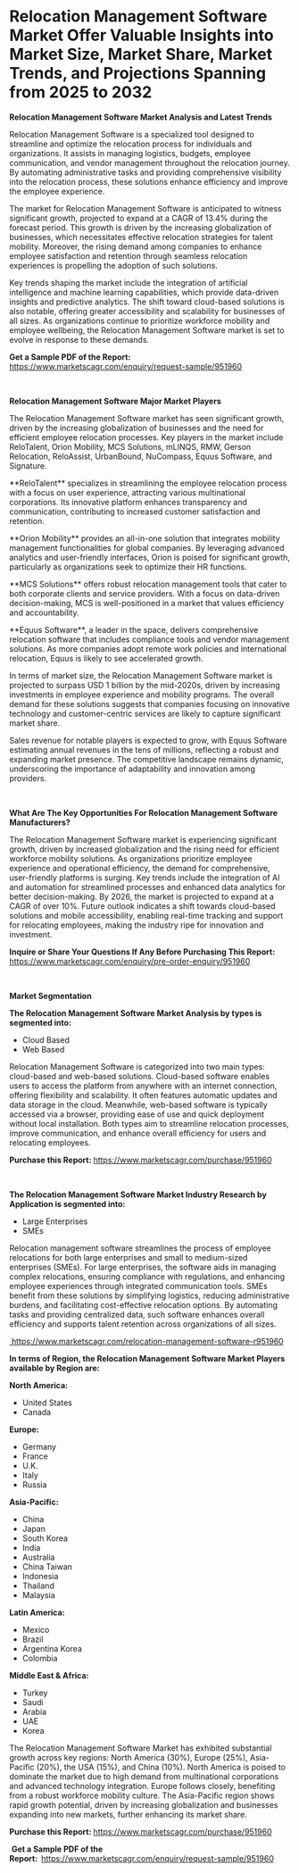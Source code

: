 <p><h1>Relocation Management Software Market Offer Valuable Insights into Market Size, Market Share, Market Trends, and Projections Spanning from 2025 to 2032</h1></p><p><strong>Relocation Management Software Market Analysis and Latest Trends</strong></p>
<p><p>Relocation Management Software is a specialized tool designed to streamline and optimize the relocation process for individuals and organizations. It assists in managing logistics, budgets, employee communication, and vendor management throughout the relocation journey. By automating administrative tasks and providing comprehensive visibility into the relocation process, these solutions enhance efficiency and improve the employee experience.</p><p>The market for Relocation Management Software is anticipated to witness significant growth, projected to expand at a CAGR of 13.4% during the forecast period. This growth is driven by the increasing globalization of businesses, which necessitates effective relocation strategies for talent mobility. Moreover, the rising demand among companies to enhance employee satisfaction and retention through seamless relocation experiences is propelling the adoption of such solutions.</p><p>Key trends shaping the market include the integration of artificial intelligence and machine learning capabilities, which provide data-driven insights and predictive analytics. The shift toward cloud-based solutions is also notable, offering greater accessibility and scalability for businesses of all sizes. As organizations continue to prioritize workforce mobility and employee wellbeing, the Relocation Management Software market is set to evolve in response to these demands.</p></p>
<p><strong>Get a Sample PDF of the Report:&nbsp;</strong> <a href="https://www.marketscagr.com/enquiry/request-sample/951960?utm_campaign=2953&utm_medium=2&utm_source=Github&utm_content=ia&utm_term=17042025&utm_id=relocation-management-software">https://www.marketscagr.com/enquiry/request-sample/951960</a></p>
<p>&nbsp;</p>
<p><strong>Relocation Management Software Major Market Players</strong></p>
<p><p>The Relocation Management Software market has seen significant growth, driven by the increasing globalization of businesses and the need for efficient employee relocation processes. Key players in the market include ReloTalent, Orion Mobility, MCS Solutions, mLINQS, RMW, Gerson Relocation, ReloAssist, UrbanBound, NuCompass, Equus Software, and Signature.</p><p>**ReloTalent** specializes in streamlining the employee relocation process with a focus on user experience, attracting various multinational corporations. Its innovative platform enhances transparency and communication, contributing to increased customer satisfaction and retention.</p><p>**Orion Mobility** provides an all-in-one solution that integrates mobility management functionalities for global companies. By leveraging advanced analytics and user-friendly interfaces, Orion is poised for significant growth, particularly as organizations seek to optimize their HR functions.</p><p>**MCS Solutions** offers robust relocation management tools that cater to both corporate clients and service providers. With a focus on data-driven decision-making, MCS is well-positioned in a market that values efficiency and accountability.</p><p>**Equus Software**, a leader in the space, delivers comprehensive relocation software that includes compliance tools and vendor management solutions. As more companies adopt remote work policies and international relocation, Equus is likely to see accelerated growth.</p><p>In terms of market size, the Relocation Management Software market is projected to surpass USD 1 billion by the mid-2020s, driven by increasing investments in employee experience and mobility programs. The overall demand for these solutions suggests that companies focusing on innovative technology and customer-centric services are likely to capture significant market share.</p><p>Sales revenue for notable players is expected to grow, with Equus Software estimating annual revenues in the tens of millions, reflecting a robust and expanding market presence. The competitive landscape remains dynamic, underscoring the importance of adaptability and innovation among providers.</p></p>
<p>&nbsp;</p>
<p><strong>What Are The Key Opportunities For Relocation Management Software Manufacturers?</strong></p>
<p><p>The Relocation Management Software market is experiencing significant growth, driven by increased globalization and the rising need for efficient workforce mobility solutions. As organizations prioritize employee experience and operational efficiency, the demand for comprehensive, user-friendly platforms is surging. Key trends include the integration of AI and automation for streamlined processes and enhanced data analytics for better decision-making. By 2026, the market is projected to expand at a CAGR of over 10%. Future outlook indicates a shift towards cloud-based solutions and mobile accessibility, enabling real-time tracking and support for relocating employees, making the industry ripe for innovation and investment.</p></p>
<p><strong>Inquire or Share Your Questions If Any Before Purchasing This Report:</strong> <a href="https://www.marketscagr.com/enquiry/pre-order-enquiry/951960?utm_campaign=2953&utm_medium=2&utm_source=Github&utm_content=ia&utm_term=17042025&utm_id=relocation-management-software">https://www.marketscagr.com/enquiry/pre-order-enquiry/951960</a></p>
<p>&nbsp;</p>
<p><strong>Market Segmentation</strong></p>
<p><strong>The Relocation Management Software Market Analysis by types is segmented into:</strong></p>
<p><ul><li>Cloud Based</li><li>Web Based</li></ul></p>
<p><p>Relocation Management Software is categorized into two main types: cloud-based and web-based solutions. Cloud-based software enables users to access the platform from anywhere with an internet connection, offering flexibility and scalability. It often features automatic updates and data storage in the cloud. Meanwhile, web-based software is typically accessed via a browser, providing ease of use and quick deployment without local installation. Both types aim to streamline relocation processes, improve communication, and enhance overall efficiency for users and relocating employees.</p></p>
<p><strong>Purchase this Report:&nbsp;</strong><a href="https://www.marketscagr.com/purchase/951960?utm_campaign=2953&utm_medium=2&utm_source=Github&utm_content=ia&utm_term=17042025&utm_id=relocation-management-software">https://www.marketscagr.com/purchase/951960</a></p>
<p>&nbsp;</p>
<p><strong>The Relocation Management Software Market Industry Research by Application is segmented into:</strong></p>
<p><ul><li>Large Enterprises</li><li>SMEs</li></ul></p>
<p><p>Relocation management software streamlines the process of employee relocations for both large enterprises and small to medium-sized enterprises (SMEs). For large enterprises, the software aids in managing complex relocations, ensuring compliance with regulations, and enhancing employee experiences through integrated communication tools. SMEs benefit from these solutions by simplifying logistics, reducing administrative burdens, and facilitating cost-effective relocation options. By automating tasks and providing centralized data, such software enhances overall efficiency and supports talent retention across organizations of all sizes.</p></p>
<p><a href="https://www.marketscagr.com/relocation-management-software-r951960?utm_campaign=2953&utm_medium=2&utm_source=Github&utm_content=ia&utm_term=17042025&utm_id=relocation-management-software">&nbsp;https://www.marketscagr.com/relocation-management-software-r951960</a></p>
<p><strong>In terms of Region, the Relocation Management Software Market Players available by Region are:</strong></p>
<p>
    <p> <strong> North America: </strong>
        <ul>
            <li>United States</li>
            <li>Canada</li>
        </ul>
        </p> 
    <p> <strong> Europe: </strong>
        <ul>
            <li>Germany</li>
            <li>France</li>
            <li>U.K.</li>
            <li>Italy</li>
            <li>Russia</li>
        </ul>
        </p> 
    <p> <strong> Asia-Pacific: </strong>
        <ul>
            <li>China</li>
            <li>Japan</li>
            <li>South Korea</li>
            <li>India</li>
            <li>Australia</li>
            <li>China Taiwan</li>
            <li>Indonesia</li>
            <li>Thailand</li>
            <li>Malaysia</li>
        </ul>
        </p> 
    <p> <strong> Latin America: </strong>
        <ul>
            <li>Mexico</li>
            <li>Brazil</li>
            <li>Argentina Korea</li>
            <li>Colombia</li>
        </ul>
        </p> 
    <p> <strong> Middle East & Africa: </strong>
        <ul>
            <li>Turkey</li>
            <li>Saudi</li>
            <li>Arabia</li>
            <li>UAE</li>
            <li>Korea</li>
        </ul>
    </p>
    </p>
<p><p>The Relocation Management Software Market has exhibited substantial growth across key regions: North America (30%), Europe (25%), Asia-Pacific (20%), the USA (15%), and China (10%). North America is poised to dominate the market due to high demand from multinational corporations and advanced technology integration. Europe follows closely, benefiting from a robust workforce mobility culture. The Asia-Pacific region shows rapid growth potential, driven by increasing globalization and businesses expanding into new markets, further enhancing its market share.</p></p>
<p><strong>Purchase this Report: </strong><a href="https://www.marketscagr.com/purchase/951960?utm_campaign=2953&utm_medium=2&utm_source=Github&utm_content=ia&utm_term=17042025&utm_id=relocation-management-software">https://www.marketscagr.com/purchase/951960</a></p>
<p>&nbsp;<strong>Get a Sample PDF of the Report:&nbsp;&nbsp;</strong><a href="https://www.marketscagr.com/enquiry/request-sample/951960?utm_campaign=2953&utm_medium=2&utm_source=Github&utm_content=ia&utm_term=17042025&utm_id=relocation-management-software">https://www.marketscagr.com/enquiry/request-sample/951960</a></p>
<p><strong></strong></p>
<p><p></p><p></p><p></p></p>